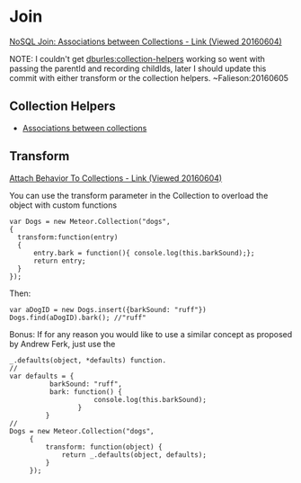 # Join
[NoSQL Join: Associations between Collections - Link (Viewed 20160604)](http://guide.meteor.com/collections.html#association-helpers)


NOTE: I couldn't get  [dburles:collection-helpers](https://github.com/dburles/meteor-collection-helpers) working so went with passing the parentId and recording childIds, later I should update this commit with either transform or the collection helpers.   ~Falieson:20160605

## Collection Helpers
* [Associations between collections](http://guide.meteor.com/collections.html#associations)

## Transform
[Attach Behavior To Collections - Link (Viewed 20160604)](http://stackoverflow.com/a/21546609/5596582)

You can use the transform parameter in the Collection to overload the object with custom functions
```
var Dogs = new Meteor.Collection("dogs",
{
  transform:function(entry)
  {
      entry.bark = function(){ console.log(this.barkSound);};
      return entry;
  }
});
```
Then:
```
var aDogID = new Dogs.insert({barkSound: "ruff"})
Dogs.find(aDogID).bark(); //"ruff"
```


Bonus: If for any reason you would like to use a similar concept as proposed by Andrew Ferk, just use the
```
_.defaults(object, *defaults) function.
//
var defaults = {
          barkSound: "ruff",
          bark: function() {
                     console.log(this.barkSound);
                 }
         }
//
Dogs = new Meteor.Collection("dogs",
     {
         transform: function(object) {
             return _.defaults(object, defaults);
         }
     });
```
